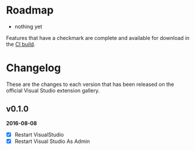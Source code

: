 # Roadmap

- nothing yet

Features that have a checkmark are complete and available for
download in the
[CI build](http://vsixgallery.com/extension/YD.Essentials.VS/).

# Changelog

These are the changes to each version that has been released
on the official Visual Studio extension gallery.

## v0.1.0

**2016-08-08**

- [x] Restart VisualStudio
- [x] Restart Visual Studio As Admin